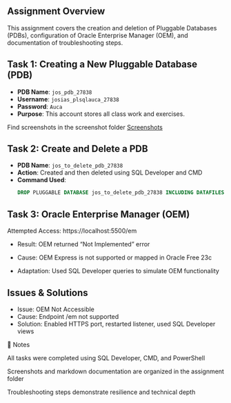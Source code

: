 ## Assignment Overview

This assignment covers the creation and deletion of Pluggable Databases (PDBs), configuration of Oracle Enterprise Manager (OEM), and documentation of troubleshooting steps.

## Task 1: Creating a New Pluggable Database (PDB)

- **PDB Name**: `jos_pdb_27838`
- **Username**: `josias_plsqlauca_27838`
- **Password**: `Auca`
- **Purpose**: This account stores all class work and exercises.

Find screenshots in the screenshot folder [Screenshots](Sceenshots) 


## Task 2: Create and Delete a PDB

- **PDB Name**: `jos_to_delete_pdb_27838`
- **Action**: Created and then deleted using SQL Developer and CMD
- **Command Used**:
  ```sql
  DROP PLUGGABLE DATABASE jos_to_delete_pdb_27838 INCLUDING DATAFILES;

## Task 3: Oracle Enterprise Manager (OEM)

Attempted Access: https://localhost:5500/em

- Result: OEM returned “Not Implemented” error

- Cause: OEM Express is not supported or mapped in Oracle Free 23c

- Adaptation: Used SQL Developer queries to simulate OEM functionality

## Issues & Solutions

- Issue: OEM Not Accessible
- Cause: Endpoint /em not supported
- Solution: Enabled HTTPS port, restarted listener, used SQL Developer views


📄 Notes

All tasks were completed using SQL Developer, CMD, and PowerShell

Screenshots and markdown documentation are organized in the assignment folder

Troubleshooting steps demonstrate resilience and technical depth
